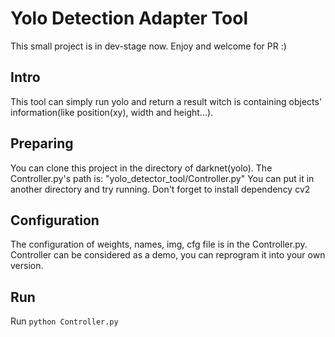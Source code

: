 # Yolo Detection Adapter Tool
This small project is in dev-stage now.
Enjoy and welcome for PR :)

## Intro
This tool can simply run yolo and return a result witch is containing objects' information(like position(xy), width and height...). 
 
## Preparing
You can clone this project in the directory of darknet(yolo).
The Controller.py's path is: "yolo_detector_tool/Controller.py"
You can put it in another directory and try running.
Don't forget to install dependency cv2

## Configuration
The configuration of weights, names, img, cfg file is in the Controller.py.
Controller can be considered as a demo, you can reprogram it into your own version.

## Run
Run ```python Controller.py```